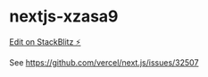 # nextjs-xzasa9

[Edit on StackBlitz ⚡️](https://stackblitz.com/edit/nextjs-xzasa9)

See https://github.com/vercel/next.js/issues/32507
